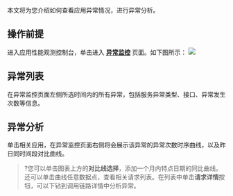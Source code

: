 本文将为您介绍如何查看应用异常情况，进行异常分析。

## 操作前提
进入应用性能观测控制台，单击进入 [**异常监控**](https://console.cloud.tencent.com/apm/monitor/exception) 页面。如下图所示：
![](https://main.qcloudimg.com/raw/dc9b71b79d07a461659e7e29ef9aaa7b.png)

## 异常列表
在异常监控页面左侧所选时间内的所有异常，包括服务异常类型、接口、异常发生次数等信息。

## 异常分析
单击相关应用，在异常监控页面右侧将会展示该异常的异常次数时序曲线，以及昨日同时间段对比曲线。
>?您可以单击图表上方的**对比线选择**，添加一个月内特点日期的同比曲线。还可以单击曲线任意数据点，查看相关请求列表。在列表中单击**请求详情**按钮，可以下钻到调用链路详情中分析异常。
